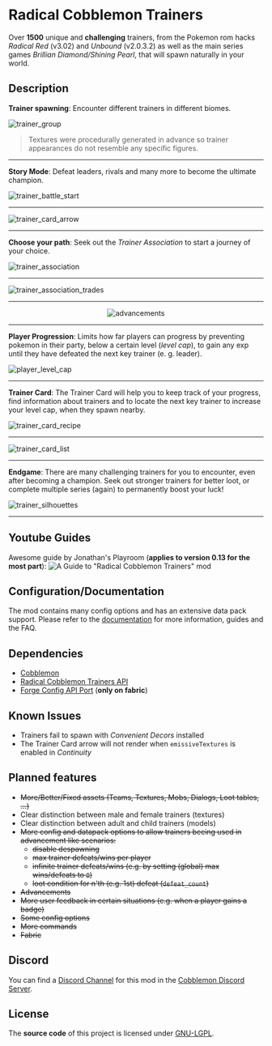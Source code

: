 # Radical Cobblemon Trainers

Over **1500** unique and **challenging** trainers, from the Pokemon rom hacks *Radical Red* (v3.02) and *Unbound* (v2.0.3.2) as well as the main series games *Brillian Diamond/Shining Pearl*, that will spawn naturally in your world.

## Description

**Trainer spawning**: Encounter different trainers in different biomes.

![trainer_group](https://cdn.modrinth.com/data/lRwTUnD7/images/90fde6cb08864dd235c49405e74adfb313aa8bb8.png)

> Textures were procedurally generated in advance so trainer appearances do not resemble any specific figures.

---

**Story Mode**: Defeat leaders, rivals and many more to become the ultimate champion.

![trainer_battle_start](https://cdn.modrinth.com/data/lRwTUnD7/images/fc88a7cb14538738ca900eb965b74e40e7ecf42c.png)

---

![trainer_card_arrow](https://cdn.modrinth.com/data/lRwTUnD7/images/6fb1b46e6004992f928c19513e52e864bf945bd9.png)

---

**Choose your path**: Seek out the *Trainer Association* to start a journey of your choice.

![trainer_association](https://cdn.modrinth.com/data/lRwTUnD7/images/93ac7a356f7254d2fdc11b186ac1266bbdbe8af7.png)

---

![trainer_association_trades](https://cdn.modrinth.com/data/lRwTUnD7/images/7fc5a4e06aeec77cc53477b24b2ac6a800571349.png)

---

<div style="text-align: center;">

![advancements](https://srcmc.gitlab.io/rct/docs/latest/img/advancements.gif)

</div>

---

**Player Progression**: Limits how far players can progress by preventing pokemon in their party, below a certain level (*level cap*), to gain any exp until they have defeated the next key trainer (e. g. leader).

![player_level_cap](https://cdn.modrinth.com/data/lRwTUnD7/images/0fbd04c6fbf1a3a7624015390f78447af5ae286d.png)

---

**Trainer Card**: The Trainer Card will help you to keep track of your progress, find information about trainers and to locate the next key trainer to increase your level cap, when they spawn nearby.

![trainer_card_recipe](https://cdn.modrinth.com/data/lRwTUnD7/images/29ec64c73cdea36e15885143c611d3f60d6e002a.png)

---

![trainer_card_list](https://cdn.modrinth.com/data/lRwTUnD7/images/7b8e14473b9b9258348299156bd5d3d8d421ad28.png)

---

**Endgame**: There are many challenging trainers for you to encounter, even after becoming a champion. Seek out stronger trainers for better loot, or complete multiple series (again) to permanently boost your luck!

![trainer_silhouettes](https://cdn.modrinth.com/data/lRwTUnD7/images/87405f1ddcea4dd0db4c1a3a67603ec555cbff97.png)

---

## Youtube Guides

Awesome guide by Jonathan's Playroom (**applies to version 0.13 for the most part**): ![A Guide to "Radical Cobblemon Trainers" mod](https://www.youtube.com/watch?v=Dzk3DTmBQDE)

## Configuration/Documentation

The mod contains many config options and has an extensive data pack support. Please refer to the [documentation](https://srcmc.gitlab.io/rct/docs) for more information, guides and the FAQ.

## Dependencies

- [Cobblemon](https://modrinth.com/mod/cobblemon)
- [Radical Cobblemon Trainers API](https://modrinth.com/mod/rctapi)
- [Forge Config API Port](https://modrinth.com/mod/forge-config-api-port) (**only on fabric**)

## Known Issues

- Trainers fail to spawn with *Convenient Decors* installed
- The Trainer Card arrow will not render when `emissiveTextures` is enabled in *Continuity*

## Planned features

- ~~More/Better/Fixed assets (Teams, Textures, Mobs, Dialogs, Loot tables, ...)~~
- Clear distinction between male and female trainers (textures)
- Clear distinction between adult and child trainers (models)
- ~~More config and datapack options to allow trainers beeing used in advancement like scenarios:~~
  - ~~disable despawning~~
  - ~~max trainer defeats/wins per player~~
  - ~~infinite trainer defeats/wins (e.g. by setting (global) max wins/defeats to `0`)~~
  - ~~loot condition for n'th (e.g. 1st) defeat (`defeat_count`)~~
- ~~Advancements~~
- ~~More user feedback in certain situations (e.g. when a player gains a badge)~~
- ~~Some config options~~
- ~~More commands~~
- ~~Fabric~~

## Discord

You can find a [Discord Channel](https://discord.com/channels/934267676354834442/1234121411275133031) for this mod in the [Cobblemon Discord Server](https://discord.gg/cobblemon).

## License

The **source code** of this project is licensed under [GNU-LGPL](LICENSE.md).
